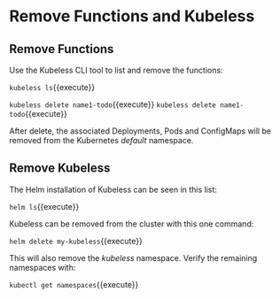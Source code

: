 # Remove Functions and Kubeless #

## Remove Functions ##

Use the Kubeless CLI tool to list and remove the functions:

`kubeless ls`{{execute}}

`kubeless delete name1-todo`{{execute}}
`kubeless delete name1-todo`{{execute}}

After delete, the associated Deployments, Pods and ConfigMaps will be removed from the Kubernetes _default_ namespace.

## Remove Kubeless ##

The Helm installation of Kubeless can be seen in this list:

`helm ls`{{execute}}

Kubeless can be removed from the cluster with this one command:

`helm delete my-kubeless`{{execute}}

This will also remove the _kubeless_ namespace. Verify the remaining namespaces with:

`kubectl get namespaces`{{execute}}
